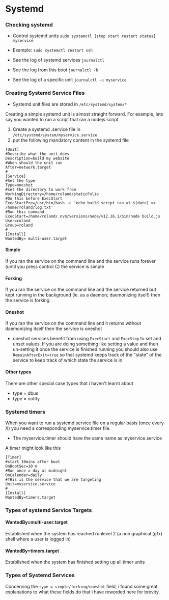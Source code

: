 # Systemd

### Checking systemd
* Control systemd units ```sudo systemctl [stop start restart status] myservice```
* Example: ```sudo systemctl restart ssh```

* See the log of systemd services ```journalctl```
* See the log from this boot ```journalctl -b```
* See the log of a specific unit ```journalctl -u myservice```

### Creating Systemd Service Files
* Systemd unit files are stored in `/etc/systemd/system/*`

Creating a simple systemd unit is almost straight forward.
For example, lets say you wanted to run a script that ran a nodejs script
1. Create a systemd .service file in `/etc/systemd/system/myservice.service`
2. put the following mandatory content in the systemd file
```
[Unit]
#Describe what the unit does
Description=build my website
#When should the unit run
After=network.target
#
[Service]
#Set the type
Type=oneshot
#set the directory to work from
WorkingDirectory=/home/roland/staticFolio
#Do this before ExecStart
ExecStartPre=/usr/bin/bash -c 'echo build script ran at $(date) >> /home/roland/log.txt'
#Run this command
ExecStart=/home/roland/.nvm/versions/node/v12.16.1/bin/node build.js
User=roland
Group=roland
#
[Install]
WantedBy= multi-user.target
```

#### Simple
If you ran the service on the command line and the service runs forever (until you press control C) the service is simple

#### Forking
If you ran the service on the command line and the service returned but kept running in the background (ie. as a daemon; daemonizing itself) then the service is forking

#### Oneshot
If you ran the service on the command line and it returns without daemonizing itself then the service is oneshot
* oneshot services benefit from using `ExecStart` and `ExecStop` to set and unset values. If you are doing something like setting a value and then un-setting it once the service is finished running you should also use `RemainAfterExit=true` so that systemd keeps track of the "state" of the service to keep track of which state the service is in

#### Other types
There are other special case types that i haven't learnt about
* type = dbus
* type = notify

### Systemd timers
When you want to run a systemd service file on a regular basis (once every X) you need a corresponding myservice.timer file.
* The myservice.timer should have the same name as myservice.service

A timer might look like this
```
[Timer]
#start 10mins after boot
OnBootSec=10 m
#Run once a day at midnight
OnCalendar=daily
#THis is the service that we are targeting
Unit=myservice.service
#
[Install]
WantedBy=timers.target
```

### Types of systemd Service Targets
#### WantedBy=multi-user.target
Established when the system has reached runlevel 2 (a non graphical (gfx) shell where a user is logged in)

#### WantedBy=timers.target
Established when the system has finished setting up all timer units

### Types of Systemd Services
Concerning the `type = simple/forking/oneshot` field, i found some great explanations to what these fields do that i have reworded here for brevity.